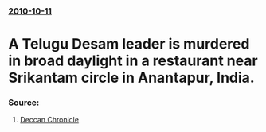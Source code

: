 ### [2010-10-11](/news/2010/10/11/index.md)

# A Telugu Desam leader is murdered in broad daylight in a restaurant near Srikantam circle in Anantapur, India. 




### Source:

1. [Deccan Chronicle](http://www.deccanchronicle.com/hyderabad/td-leader-killed-anantapur-874)
